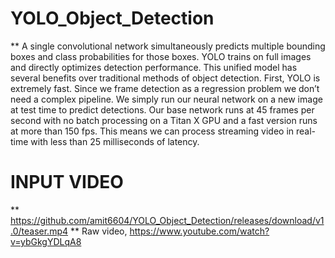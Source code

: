 # YOLO_Object_Detection

** A single convolutional network simultaneously predicts multiple bounding boxes and class probabilities for those boxes. YOLO trains on full images and directly optimizes detection performance. This unified model has several benefits over traditional methods of object detection. First, YOLO is extremely fast. Since we frame detection as a regression problem we don’t need a complex pipeline. We simply run our neural network on a new image at test time to predict detections. Our base network runs at 45 frames per second with no batch processing on a Titan X GPU and a fast version runs at more than 150 fps. This means we can process streaming video in real-time with less than 25 milliseconds of latency.

#  INPUT VIDEO 
**  https://github.com/amit6604/YOLO_Object_Detection/releases/download/v1.0/teaser.mp4 
**  Raw video, https://www.youtube.com/watch?v=ybGkgYDLqA8
